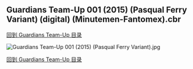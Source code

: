 ## Guardians Team-Up 001 (2015) (Pasqual Ferry Variant) (digital) (Minutemen-Fantomex).cbr


[回到 Guardians Team-Up 目录](https://github.com/alicewish/markdown/blob/master/series/Guardians-Team-Up.md)


![Guardians Team-Up 001 (2015) (Pasqual Ferry Variant).jpg](https://wx1.sinaimg.cn/large/6a9fdecaly1fr0u1cid4sj21kw2edx6r.jpg)

[回到 Guardians Team-Up 目录](https://github.com/alicewish/markdown/blob/master/series/Guardians-Team-Up.md)

